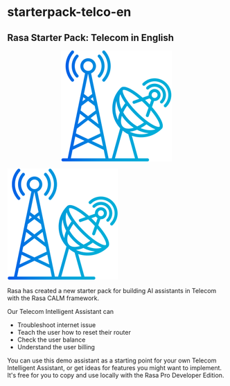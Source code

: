 # starterpack-telco-en

## Rasa Starter Pack: Telecom in English
<p align="center">
  <img src="images/telecom.png" alt="Alt Text">
</p>

![Telecom](images/telecom.png)

Rasa has created a new starter pack for building AI assistants in Telecom with the Rasa CALM framework.

Our Telecom Intelligent Assistant can
- Troubleshoot internet issue
- Teach the user how to reset their router
- Check the user balance
- Understand the user billing

You can use this demo assistant as a starting point for your own Telecom Intelligent Assistant, or get ideas for features you might want to implement. It's free for you to copy and use locally with the Rasa Pro Developer Edition.